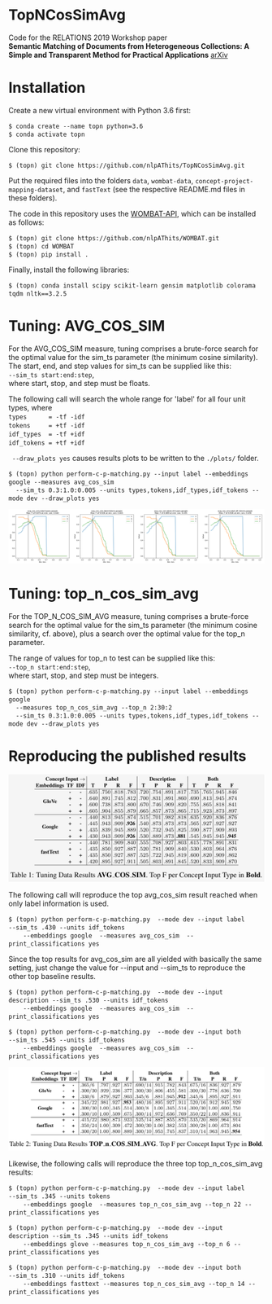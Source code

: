# TopNCosSimAvg
Code for the RELATIONS 2019 Workshop paper
<br>
<b>Semantic Matching of Documents from Heterogeneous Collections: A Simple and Transparent Method for Practical Applications</b> <a href="https://arxiv.org/abs/1904.12550">arXiv</a>

# Installation
Create a new virtual environment with Python 3.6 first:
```shell
$ conda create --name topn python=3.6
$ conda activate topn
```
Clone this repository:
```shell
$ (topn) git clone https://github.com/nlpAThits/TopNCosSimAvg.git
```
Put the required files into the folders ```data```, ```wombat-data```, ```concept-project-mapping-dataset```, and ```fastText``` (see the respective README.md files in these folders).

The code in this repository uses the <a href="https://github.com/nlpAThits/WOMBAT">WOMBAT-API</a>, which can be installed as follows:
```shell
$ (topn) git clone https://github.com/nlpAThits/WOMBAT.git
$ (topn) cd WOMBAT
$ (topn) pip install .
```

Finally, install the following libraries:
```shell
$ (topn) conda install scipy scikit-learn gensim matplotlib colorama tqdm nltk==3.2.5
```

# Tuning: AVG_COS_SIM

For the AVG_COS_SIM measure, tuning comprises a brute-force search for the optimal value for the sim_ts parameter (the minimum cosine similarity). 
<br>
The start, end, and step values for sim_ts can be supplied like this:
<br>
```--sim_ts start:end:step```,
<br>
where start, stop, and step must be floats.

The following call will search the whole range for 'label' for all four unit types, where <br>
```types      = -tf -idf``` <br>
```tokens     = +tf -idf``` <br>
```idf_types  = -tf +idf``` <br>
```idf_tokens = +tf +idf``` <br>

``` --draw_plots yes``` causes results plots to be written to the ```./plots/``` folder.

```shell
$ (topn) python perform-c-p-matching.py --input label --embeddings google --measures avg_cos_sim 
  --sim_ts 0.3:1.0:0.005 --units types,tokens,idf_types,idf_tokens --mode dev --draw_plots yes
```

![Tuning results cos_sim_avg](https://github.com/nlpAThits/TopNCosSimAvg/blob/master/images/tuning-cos_sim_avg_google_label.png "Tuning results cos_sim_avg")

# Tuning: top_n_cos_sim_avg
For the TOP_N_COS_SIM_AVG measure, tuning comprises a brute-force search for the optimal value for the sim_ts parameter (the minimum cosine similarity, cf. above), plus a search over the optimal value for the top_n parameter.

The range of values for top_n to test can be supplied like this:
<br>
```--top_n start:end:step```,
<br>
where start, stop, and step must be integers.

```shell
$ (topn) python perform-c-p-matching.py --input label --embeddings google 
  --measures top_n_cos_sim_avg --top_n 2:30:2 
  --sim_ts 0.3:1.0:0.005 --units types,tokens,idf_types,idf_tokens --mode dev --draw_plots yes
```


# Reproducing the published results
![DEV results avg_cosine](https://github.com/nlpAThits/TopNCosSimAvg/blob/master/images/dev-avg.png "DEV results avg_cosine")

<p>
The following call will reproduce the top avg_cos_sim result reached when only label information is used.

```shell
$ (topn) python perform-c-p-matching.py  --mode dev --input label      --sim_ts .430 --units idf_tokens 
    --embeddings google  --measures avg_cos_sim  --print_classifications yes
```

Since the top results for avg_cos_sim are all yielded with basically the same setting, just change the value for --input and --sim_ts to reproduce the other top baseline results.

```shell
$ (topn) python perform-c-p-matching.py  --mode dev --input description --sim_ts .530 --units idf_tokens 
    --embeddings google  --measures avg_cos_sim  --print_classifications yes
```

```shell
$ (topn) python perform-c-p-matching.py  --mode dev --input both        --sim_ts .545 --units idf_tokens 
    --embeddings google  --measures avg_cos_sim  --print_classifications yes
```
</p>

![DEV results top_n_cos_sim_avg](https://github.com/nlpAThits/TopNCosSimAvg/blob/master/images/dev-topn.png "DEV results top_n_cos_sim_avg")


<p>
Likewise, the following calls will reproduce the three top top_n_cos_sim_avg results:

```shell
$ (topn) python perform-c-p-matching.py  --mode dev --input label      --sim_ts .345 --units tokens 
    --embeddings google  --measures top_n_cos_sim_avg --top_n 22 --print_classifications yes
```

```shell
$ (topn) python perform-c-p-matching.py  --mode dev --input description --sim_ts .345 --units idf_tokens 
    --embeddings glove --measures top_n_cos_sim_avg --top_n 6 --print_classifications yes
```

```shell
$ (topn) python perform-c-p-matching.py  --mode dev --input both         --sim_ts .310 --units idf_tokens 
    --embeddings fasttext --measures top_n_cos_sim_avg --top_n 14 --print_classifications yes
```

</p>
